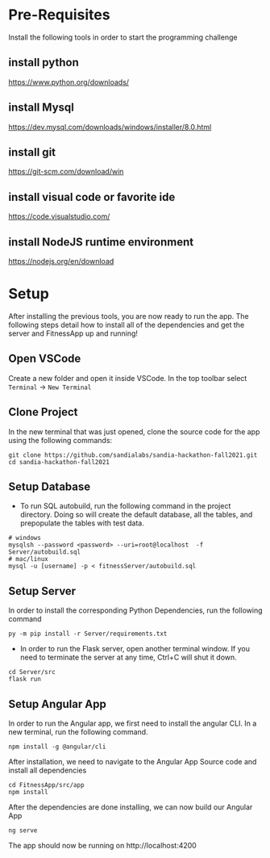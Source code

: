 # Pre-Requisites
Install the following tools in order to start the programming challenge

## install python 
https://www.python.org/downloads/

## install Mysql
https://dev.mysql.com/downloads/windows/installer/8.0.html

## install git 
https://git-scm.com/download/win

## install visual code or favorite ide
https://code.visualstudio.com/

## install NodeJS runtime environment
https://nodejs.org/en/download

# Setup
After installing the previous tools, you are now ready to run the app. The following steps detail how to install all of the dependencies and get the server and FitnessApp up and running!

## Open VSCode
Create a new folder and open it inside VSCode. In the top toolbar select `Terminal` -> `New Terminal`

## Clone Project
In the new terminal that was just opened, clone the source code for the app using the following commands:
```
git clone https://github.com/sandialabs/sandia-hackathon-fall2021.git
cd sandia-hackathon-fall2021
```
## Setup Database
- To run SQL autobuild, run the following command in the project directory. Doing so will create the default database, all the tables, and prepopulate the tables with test data.
```
# windows
mysqlsh --password <password> --uri=root@localhost  -f Server/autobuild.sql
# mac/linux
mysql -u [username] -p < fitnessServer/autobuild.sql
```

## Setup Server
In order to install the corresponding Python Dependencies, run the following command
```
py -m pip install -r Server/requirements.txt
```
- In order to run the Flask server, open another terminal window. If you need to terminate the server at any time, Ctrl+C will shut it down. 
```
cd Server/src
flask run
```

## Setup Angular App
In order to run the Angular app, we first need to install the angular CLI. In a new terminal, run the following command.

```
npm install -g @angular/cli
```

After installation, we need to navigate to the Angular App Source code and install all dependencies
```
cd FitnessApp/src/app
npm install
```
After the dependencies are done installing, we can now build our Angular App
```
ng serve
```
The app should now be running on http://localhost:4200
